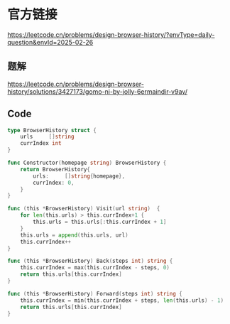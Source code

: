 # 官方链接

https://leetcode.cn/problems/design-browser-history/?envType=daily-question&envId=2025-02-26



## 题解

https://leetcode.cn/problems/design-browser-history/solutions/3427173/gomo-ni-by-jolly-6ermaindir-v9av/



## Code

```go
type BrowserHistory struct {
    urls     []string
	currIndex int
}

func Constructor(homepage string) BrowserHistory {
    return BrowserHistory{
		urls:     []string{homepage},
		currIndex: 0,
	}
}

func (this *BrowserHistory) Visit(url string)  {
    for len(this.urls) > this.currIndex+1 {
		this.urls = this.urls[:this.currIndex + 1]
	}
	this.urls = append(this.urls, url)
	this.currIndex++
}

func (this *BrowserHistory) Back(steps int) string {
    this.currIndex = max(this.currIndex - steps, 0)
	return this.urls[this.currIndex]
}

func (this *BrowserHistory) Forward(steps int) string {
    this.currIndex = min(this.currIndex + steps, len(this.urls) - 1)
	return this.urls[this.currIndex]
}
```

